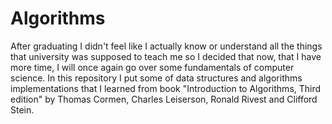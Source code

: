 # Algorithms

After graduating I didn't feel like I actually know or understand all the things that university was supposed to teach me so I decided that now, that I have more time, I will once again go over some fundamentals of computer science. In this repository I put some of data structures and algorithms implementations that I learned from book "Introduction to Algorithms, Third edition" by Thomas Cormen, Charles Leiserson, Ronald Rivest and Clifford Stein. 

